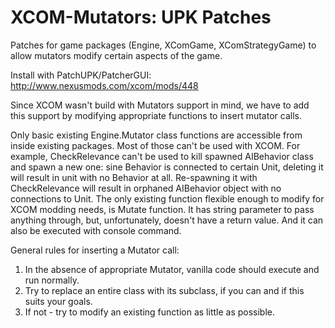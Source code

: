 XCOM-Mutators: UPK Patches
==========================

Patches for game packages (Engine, XComGame, XComStrategyGame) to allow mutators modify certain
aspects of the game.

Install with PatchUPK/PatcherGUI: http://www.nexusmods.com/xcom/mods/448

Since XCOM wasn't build with Mutators support in mind, we have to add this support by modifying
appropriate functions to insert mutator calls.

Only basic existing Engine.Mutator class functions are accessible from inside existing packages.
Most of those can't be used with XCOM. For example, CheckRelevance can't be used to kill spawned
AIBehavior class and spawn a new one: sine Behavior is connected to certain Unit, deleting it will
result in unit with no Behavior at all. Re-spawning it with CheckRelevance will result in orphaned
AIBehavior object with no connections to Unit. The only existing function flexible enough to modify
for XCOM modding needs, is Mutate function. It has string parameter to pass anything through, but,
unfortunately, doesn't have a return value. And it can also be executed with console command.

General rules for inserting a Mutator call:
1. In the absence of appropriate Mutator, vanilla code should execute and run normally.
2. Try to replace an entire class with its subclass, if you can and if this suits your goals.
3. If not - try to modify an existing function as little as possible.